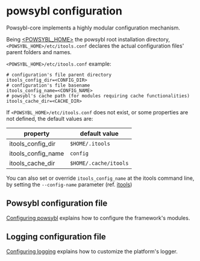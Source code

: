 # powsybl configuration

Powsybl-core implements a highly modular configuration mechanism. 

Being [\<POWSYBL_HOME\>](directoryList.md) the powsybl root installation directory, `<POWSYBL_HOME>/etc/itools.conf`
declares the actual configuration files' parent folders and names. 

`<POWSYBL_HOME>/etc/itools.conf` example:
```properties
# configuration's file parent directory
itools_config_dir=<CONFIG_DIR>
# configuration's file basename
itools_config_name=<CONFIG_NAME>
# powsybl's cache path (for modules requiring cache functionalities)
itools_cache_dir=<CACHE_DIR>
```

If `<POWSYBL_HOME>/etc/itools.conf` does not exist, or some properties are not defined, the default values are:

| property | default value |
| -------- | ------------- |
| itools_config_dir | `$HOME/.itools`|
| itools_config_name | `config` |
| itools_cache_dir | `$HOME/.cache/itools` |


You can also set or override `itools_config_name` at the itools command line, by setting the `--config-name` parameter (ref. [itools](../tools/README.md)) 


## Powsybl configuration file
[Configuring powsybl](configuration.md) explains how to configure the framework's modules. 

## Logging configuration file
[Configuring logging](logger.md) explains how to customize the platform's logger.
